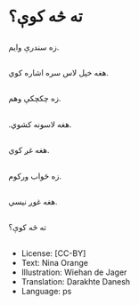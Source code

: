 # ته څه کوې؟

##
زه سندرې وایم.

##
هغه خپل لاس سره اشاره کوي.

##
زه چکچکې وهم.

##
.هغه لاسونه کشوي.

##
هغه غږ کوي.

##
زه ځواب ورکوم.

##
هغه غوږ نیسي.

##
ته څه کوې؟

##
* License: [CC-BY]
* Text: Nina Orange
* Illustration: Wiehan de Jager
* Translation: Darakhte Danesh
* Language: ps
